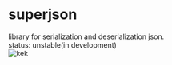 # superjson
library for serialization and deserialization json.  
status: unstable(in development)  
![kek](https://c.tenor.com/4GTiZuCbrg4AAAAM/boise-state-boise-state-grad.gif)


